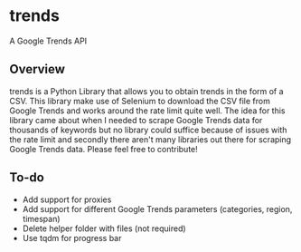 # trends
A Google Trends API

## Overview
trends is a Python Library that allows you to obtain trends in the form of a CSV. This library make use of Selenium to download the CSV file from Google Trends and works around the rate limit quite well. The idea for this library came about when I needed to scrape Google Trends data for thousands of keywords but no library could suffice because of issues with the rate limit and secondly there aren't many libraries out there for scraping Google Trends data. Please feel free to contribute!

## To-do
- Add support for proxies
- Add support for different Google Trends parameters (categories, region, timespan)
- Delete helper folder with files (not required)
- Use tqdm for progress bar
